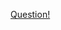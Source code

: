 <a href="https://quera.ir/problemset/contest/8938/%D8%B3%D8%A4%D8%A7%D9%84-%D8%A7%D8%B3%D9%86%D9%BE-%D8%AF%D8%B1-%D8%B4%DA%A9%D8%B1%D8%B3%D8%AA%D8%A7%D9%86">Question!</a>